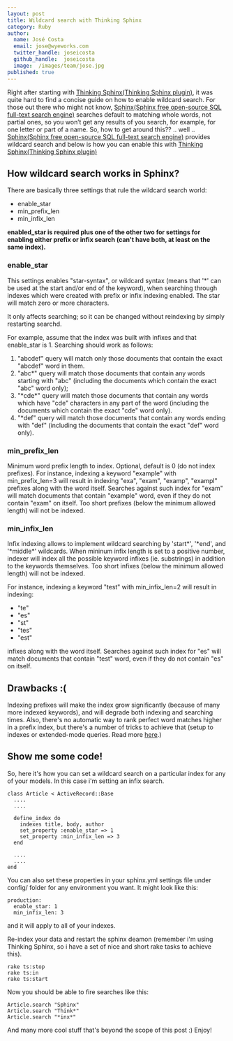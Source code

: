 ```yaml
---
layout: post
title: Wildcard search with Thinking Sphinx
category: Ruby
author:
  name: José Costa
  email: jose@wyeworks.com
  twitter_handle: joseicosta
  github_handle:  joseicosta
  image:  /images/team/jose.jpg
published: true
---
```

Right after starting with [Thinking Sphinx(Thinking Sphinx plugin)](http://ts.freelancing-gods.com/), it was quite hard to find a concise guide on how to enable wildcard search.
For those out there who might not know, [Sphinx(Sphinx  free open-source SQL full-text search engine)](http://www.sphinxsearch.com/) searches default to matching whole words, not partial ones, so you won’t get any results of you search, for example, for one letter or part of a name. So, how to get around this?? .. well .. [Sphinx(Sphinx  free open-source SQL full-text search engine)](http://www.sphinxsearch.com/) provides wildcard search and below is how you can enable this with [Thinking Sphinx(Thinking Sphinx plugin)](http://ts.freelancing-gods.com/)

<!--more-->

## How wildcard search works in Sphinx?

There are basically three settings that rule the wildcard search world:
* enable_star
* min_prefix_len
* min_infix_len

**enabled_star is required plus one of the other two for settings for enabling either prefix or infix search (can't have both, at least on the same index).**

### enable_star

This settings enables "star-syntax", or wildcard syntax (means that '&#42;' can be used at the start and/or end of the keyword), when searching through indexes which were created with prefix or infix indexing enabled. The star will match zero or more characters.

It only affects searching; so it can be changed without reindexing by simply restarting searchd.

For example, assume that the index was built with infixes and that enable_star is 1. Searching should work as follows:

1. "abcdef" query will match only those documents that contain the exact "abcdef" word in them.
1. "abc&#42;" query will match those documents that contain any words starting with "abc" (including the documents which contain the exact "abc" word only);
1. "&#42;cde&#42;" query will match those documents that contain any words which have "cde" characters in any part of the word (including the documents which contain the exact "cde" word only).
1. "&#42;def" query will match those documents that contain any words ending with "def" (including the documents that contain the exact "def" word only).

### min_prefix_len

Minimum word prefix length to index. Optional, default is 0 (do not index prefixes). 
For instance, indexing a keyword "example" with min_prefix_len=3 will result in indexing "exa", "exam", "examp", "exampl" prefixes along with the word itself. Searches against such index for "exam" will match documents that contain "example" word, even if they do not contain "exam" on itself.  Too short prefixes (below the minimum allowed length) will not be indexed.

### min_infix_len

Infix indexing allows to implement wildcard searching by 'start&#42;', '&#42;end', and '&#42;middle&#42;' wildcards. When mininum infix length is set to a positive number, indexer will index all the possible keyword infixes (ie. substrings) in addition to the keywords themselves. Too short infixes (below the minimum allowed length) will not be indexed.

For instance, indexing a keyword "test" with min_infix_len=2 will result in indexing:

* "te"
* "es"
* "st"
* "tes"
* "est" 

infixes along with the word itself. Searches against such index for "es" will match documents that contain "test" word, even if they do not contain "es" on itself. 

## Drawbacks :(

Indexing prefixes will make the index grow significantly (because of many more indexed keywords), and will degrade both indexing and searching times. 
Also, there's no automatic way to rank perfect word matches higher in a prefix index, but there's a number of tricks to achieve that (setup to indexes or extended-mode queries. Read more [here](http://www.sphinxsearch.com/docs/current.html#searching).)

## Show me some code!

So, here it's how you can set a wildcard search on a particular index for any of your models. In this case i'm setting an infix search.

<pre>
<code class="ruby">class Article < ActiveRecord::Base
  ....
  ....

  define_index do
    indexes title, body, author
    set_property :enable_star => 1
    set_property :min_infix_len => 3
  end

  ....
  ....
end</code>
</pre>

You can also set these properties in your sphinx.yml settings file under config/ folder for any environment you want. It might look like this:

<pre>
<code>production:
  enable_star: 1
  min_infix_len: 3</code>
</pre>

and it will apply to all of your indexes.

Re-index your data and restart the sphinx deamon (remember i'm using Thinking Sphinx, so i have a set of nice and short rake tasks to achieve this).

<pre><code>rake ts:stop
rake ts:in
rake ts:start</code></pre>

Now you should be able to fire searches like this:
<pre><code>Article.search "Sphinx"
Article.search "Think*"
Article.search "*inx*"
</code></pre>

And many more cool stuff that's beyond the scope of this post :)
Enjoy!

